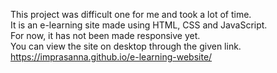 This project was difficult one for me and took a lot of time. <br>
It is an e-learning site made using HTML, CSS and JavaScript. <br>
For now, it has not been made responsive yet. <br>
You can view the site on desktop through the given link. <br>
https://imprasanna.github.io/e-learning-website/
